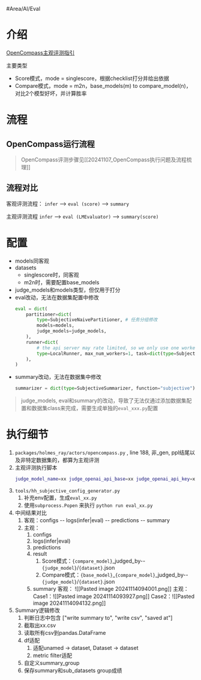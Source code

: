  #Area/AI/Eval 

# 介绍

[OpenCompass主观评测指引](https://opencompass.readthedocs.io/zh-cn/latest/advanced_guides/subjective_evaluation.html)

主要类型
- Score模式，mode = singlescore，根据checklist打分并给出依据
- Compare模式，mode = m2n，base_models(m) to compare_model(n)，对比2个模型好坏，并计算胜率

# 流程

## OpenCompass运行流程

> OpenCompass评测步骤见[[20241107_OpenCompass执行问题及流程梳理]]

## 流程对比

客观评测流程：
`infer` --> `eval (score)` --> `summary`

主观评测流程
`infer` --> `eval (LMEvaluator)` --> `summary(score)`

# 配置

- models同客观
- datasets
	- singlescore时，同客观
	- m2n时，需要配置base_models
- judge_models和models类型，但仅用于打分
- eval改动，无法在数据集配置中修改
	```python
	eval = dict(
	    partitioner=dict(
	        type=SubjectiveNaivePartitioner, # 任务分组修改
	        models=models,
	        judge_models=judge_models,
	    ),
	    runner=dict(
	        # the api server may rate limited, so we only use one worker
	        type=LocalRunner, max_num_workers=1, task=dict(type=SubjectiveEvalTask) # runner修改
	    ),
	)
	```
- summary改动，无法在数据集中修改
	```python
	summarizer = dict(type=SubjectiveSummarizer, function="subjective")
	```

> judge_models, eval和summary的改动，导致了无法仅通过添加数据集配置和数据集class来完成，需要生成单独的`eval_xxx.py`配置

# 执行细节

1. `packages/holmes_ray/actors/opencompass.py` , line 188,
	非_gen,  ppl结尾以及非特定数据集的，都算为主观评测
2. 主观评测执行脚本
	```bash
	judge_model_name=xx judge_openai_api_base=xx judge_openai_api_key=xx python tools/hh_subjective_config_generator.py --datasets xx --max-out-len xx -w xx
	```
3. `tools/hh_subjective_config_generator.py` 
	1. 补充env配置，生成`eval_xx.py`
	2. 使用`subprocess.Popen` 来执行 `python run eval_xx.py`
4. 中间结果对比
	1. 客观：configs -- logs(infer|eval) -- predictions -- summary
	2. 主观：
		1. configs
		2. logs(infer|eval)
		3. predictions
		4. result
			1. Score模式：`{compare_model}`\_judged_by--`{judge_model}`/`{dataset}`.json
			2. Compare模式：`{base_model}`\_`{compare_model}`\_judged_by--`{judge_model}`/`{dataset}`.json
		5. summary
			客观：
				![[Pasted image 20241114094001.png]]
			主观：
			Case1：![[Pasted image 20241114093927.png]]
			Case2：![[Pasted image 20241114094132.png]]
5. Summary逻辑修改
	1. 判断日志中包含 ["write summary to", "write csv", "saved at"]
	2. 截取出xx.csv
	3. 读取所有csv到pandas.DataFrame
	4. df适配
		1. 适配unamed -> dataset, Dataset -> dataset
		2. metric filter适配
	5. 自定义summary_group
	6. 保存summary和sub_datasets group成绩